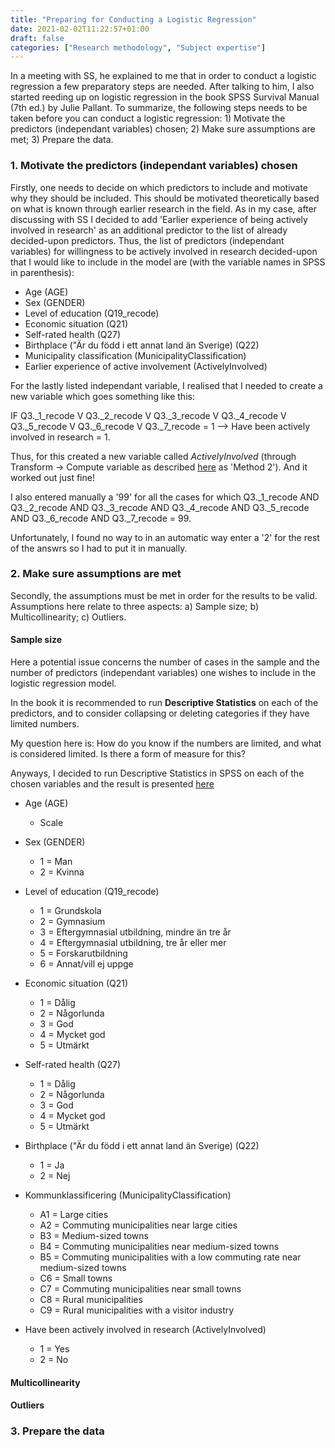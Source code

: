 ```yaml
---
title: "Preparing for Conducting a Logistic Regression"
date: 2021-02-02T11:22:57+01:00
draft: false
categories: ["Research methodology", "Subject expertise"]
---
```


In a meeting with SS, he explained to me that in order to conduct a logistic regression a few preparatory steps are needed. After talking to him, I also started reeding up on logistic regression in the book SPSS Survival Manual (7th ed.) by Julie Pallant. To summarize, the following steps needs to be taken before you can conduct a logistic regression: 1) Motivate the predictors (independant variables) chosen; 2) Make sure assumptions are met; 3) Prepare the data.

### 1. Motivate the predictors (independant variables) chosen

Firstly, one needs to decide on which predictors to include and motivate why they should be included. This should be motivated theoretically based on what is known through earlier research in the field. As in my case, after discussing with SS I decided to add 'Earlier experience of being actively involved in research' as an additional predictor to the list of already decided-upon predictors. Thus, the list of predictors (independant variables) for willingness to be actively involved in research decided-upon that I would like to include in the model are (with the variable names in SPSS in parenthesis):

* Age (AGE)
* Sex (GENDER) 
* Level of education (Q19_recode)
* Economic situation (Q21) 
* Self-rated health (Q27)
* Birthplace ("Är du född i ett annat land än Sverige) (Q22)
* Municipality classification (MunicipalityClassification)
* Earlier experience of active involvement (ActivelyInvolved)

For the lastly listed independant variable, I realised that I needed to create a new variable which goes something like this:
  
IF Q3._1_recode V Q3._2_recode V Q3._3_recode V Q3._4_recode V Q3._5_recode V Q3._6_recode V Q3._7_recode = 1 --> Have been actively  involved in research = 1. 

Thus, for this created a new variable called *ActivelyInvolved* (through Transform -> Compute variable as described [here](https://archive.fo/I3N7R) as 'Method 2'). And it worked out just fine!

I also entered manually a '99' for all the cases for which Q3._1_recode AND Q3._2_recode AND Q3._3_recode AND Q3._4_recode AND Q3._5_recode AND Q3._6_recode AND Q3._7_recode = 99. 

Unfortunately, I found no way to in an automatic way enter a '2' for the rest of the answrs so I had to put it in manually.

### 2. Make sure assumptions are met

Secondly, the assumptions must be met in order for the results to be valid. Assumptions here relate to three aspects: a) Sample size; b) Multicollinearity; c) Outliers.

#### Sample size

Here a potential issue concerns the number of cases in the sample and the number of predictors (independant variables) one wishes to include in the logistic regression model. 

In the book it is recommended to run **Descriptive Statistics** on each of the predictors, and to consider collapsing or deleting categories if they have limited numbers.

My question here is: How do you know if the numbers are limited, and what is considered limited. Is there a form of measure for this?

Anyways, I decided to run Descriptive Statistics in SPSS on each of the chosen variables and the result is presented [here]()

* Age (AGE)
  + Scale
* Sex (GENDER) 
  + 1 = Man
  + 2 = Kvinna
* Level of education (Q19_recode)
  + 1 = Grundskola 
  + 2 = Gymnasium 
  + 3 = Eftergymnasial utbildning, mindre än tre år 
  + 4 = Eftergymnasial utbildning, tre år eller mer
  + 5 = Forskarutbildning
  + 6 = Annat/vill ej uppge
* Economic situation (Q21) 
  + 1 = Dålig
  + 2 = Någorlunda
  + 3 = God
  + 4 = Mycket god
  + 5 = Utmärkt
* Self-rated health (Q27)
  + 1 = Dålig
  + 2 = Någorlunda
  + 3 = God
  + 4 = Mycket god
  + 5 = Utmärkt
* Birthplace ("Är du född i ett annat land än Sverige) (Q22)
  + 1 = Ja
  + 2 = Nej
* Kommunklassificering (MunicipalityClassification)
  + A1 = Large cities
  + A2 = Commuting municipalities near large cities
  + B3 = Medium-sized towns
  + B4 = Commuting municipalities near medium-sized towns
  + B5 = Commuting municipalities with a low commuting rate near medium-sized towns
  + C6 = Small towns
  + C7 = Commuting municipalities near small towns
  + C8 = Rural municipalities
  + C9 = Rural municipalities with a visitor industry
  
* Have been actively involved in research (ActivelyInvolved)
  + 1 = Yes 
  + 2 = No

#### Multicollinearity


#### Outliers



### 3. Prepare the data
